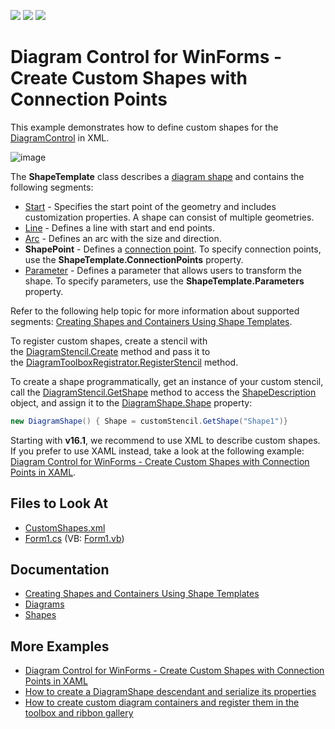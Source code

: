 <!-- default badges list -->
![](https://img.shields.io/endpoint?url=https://codecentral.devexpress.com/api/v1/VersionRange/128585324/16.1.4%2B)
[![](https://img.shields.io/badge/Open_in_DevExpress_Support_Center-FF7200?style=flat-square&logo=DevExpress&logoColor=white)](https://supportcenter.devexpress.com/ticket/details/T324404)
[![](https://img.shields.io/badge/📖_How_to_use_DevExpress_Examples-e9f6fc?style=flat-square)](https://docs.devexpress.com/GeneralInformation/403183)
<!-- default badges end -->

# Diagram Control for WinForms - Create Custom Shapes with Connection Points

This example demonstrates how to define custom shapes for the [DiagramControl](https://docs.devexpress.com/WindowsForms/DevExpress.XtraDiagram.DiagramControl) in XML.

![image](https://user-images.githubusercontent.com/65009440/187895616-f50a9c14-832a-4420-9b13-961c8b3df3fa.png)

The **ShapeTemplate** class describes a [diagram shape](https://docs.devexpress.com/WindowsForms/116882/controls-and-libraries/diagrams/diagram-items/shapes) and contains the following segments:

* [Start](https://docs.devexpress.com/CoreLibraries/DevExpress.Diagram.Core.Shapes.Start) - Specifies the start point of the geometry and includes customization properties. A shape can consist of multiple geometries.
* [Line](https://docs.devexpress.com/CoreLibraries/DevExpress.Diagram.Core.Shapes.Line) - Defines a line with start and end points.
* [Arc](https://docs.devexpress.com/CoreLibraries/DevExpress.Diagram.Core.Shapes.Arc) - Defines an arc with the size and direction.
* **ShapePoint** - Defines a [connection point](https://docs.devexpress.com/WindowsForms/116884/controls-and-libraries/diagrams/diagram-items/connectors). To specify connection points, use the **ShapeTemplate.ConnectionPoints** property.
* [Parameter](https://docs.devexpress.com/CoreLibraries/DevExpress.Diagram.Core.Shapes.Parameter) - Defines a parameter that allows users to transform the shape. To specify parameters, use the **ShapeTemplate.Parameters** property.

Refer to the following help topic for more information about supported segments: [Creating Shapes and Containers Using Shape Templates](https://docs.devexpress.com/WindowsForms/17764/controls-and-libraries/diagrams/diagram-items/creating-shapes-and-containers-using-shape-templates).

To register custom shapes, create a stencil with the [DiagramStencil.Create](https://docs.devexpress.com/CoreLibraries/DevExpress.Diagram.Core.DiagramStencil.Create.overloads) method and pass it to the [DiagramToolboxRegistrator.RegisterStencil](https://docs.devexpress.com/CoreLibraries/DevExpress.Diagram.Core.DiagramToolboxRegistrator.RegisterStencil(DevExpress.Diagram.Core.DiagramStencil)) method.

To create a shape programmatically, get an instance of your custom stencil, call the [DiagramStencil.GetShape](https://docs.devexpress.com/CoreLibraries/DevExpress.Diagram.Core.DiagramStencil.GetShape(System.String)) method to access the [ShapeDescription](https://docs.devexpress.com/CoreLibraries/DevExpress.Diagram.Core.ShapeDescription) object, and assign it to the [DiagramShape.Shape](https://docs.devexpress.com/WindowsForms/DevExpress.XtraDiagram.DiagramShape.Shape) property:

```cs
new DiagramShape() { Shape = customStencil.GetShape("Shape1")}
```

Starting with **v16.1**, we recommend to use XML to describe custom shapes. If you prefer to use XAML instead, take a look at the following example: [Diagram Control for WinForms - Create Custom Shapes with Connection Points in XAML](https://github.com/DevExpress-Examples/diagramcontrol-how-to-create-custom-shapes-with-connection-points-using-xaml-markup-t381372).

## Files to Look At

* [CustomShapes.xml](./CS/XtraDiagram.CreateCustomShapes/CustomShapes.xml)
* [Form1.cs](./CS/XtraDiagram.CreateCustomShapes/Form1.cs) (VB: [Form1.vb](./VB/XtraDiagram.CreateCustomShapes/Form1.vb))

## Documentation

* [Creating Shapes and Containers Using Shape Templates](https://docs.devexpress.com/WindowsForms/17764/controls-and-libraries/diagrams/diagram-items/creating-shapes-and-containers-using-shape-templates)
* [Diagrams](https://docs.devexpress.com/WindowsForms/114833/controls-and-libraries/diagrams)
* [Shapes](https://docs.devexpress.com/WindowsForms/116882/controls-and-libraries/diagrams/diagram-items/shapes)

## More Examples

* [Diagram Control for WinForms - Create Custom Shapes with Connection Points in XAML](https://github.com/DevExpress-Examples/diagramcontrol-how-to-create-custom-shapes-with-connection-points-using-xaml-markup-t381372)
* [How to create a DiagramShape descendant and serialize its properties](https://github.com/DevExpress-Examples/how-to-create-a-diagramshape-descendant-and-serialize-its-properties-t361265)
* [How to create custom diagram containers and register them in the toolbox and ribbon gallery](https://github.com/DevExpress-Examples/how-to-create-custom-diagram-containers-and-register-them-in-the-toolbox-and-ribbon-gallery-t466447)
